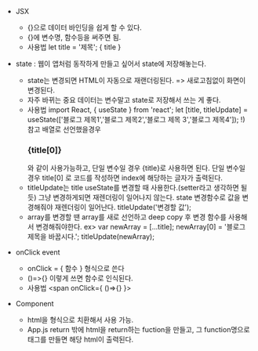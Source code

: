 * JSX
    - {}으로 데이터 바인딩을 쉽게 할 수 있다.
    - {}에 변수명, 함수등을 써주면 됨.
    - 사용법
        let title = '제목';
        <span>{ title }</span>

* state : 웹이 앱처럼 동작하게 만들고 싶어서 state에 저장해놓는다.
    - state는 변경되면 HTML이 자동으로 재랜더링된다. => 새로고침없이 화면이 변경된다.
    - 자주 바뀌는 중요 데이터는 변수말고 state로 저장해서 쓰는 게 좋다.
    - 사용법 
        import React, { useState } from 'react';
        let [title, titleUpdate] = useState(['블로그 제목1','블로그 제목2','블로그 제목 3','블로그 제목4']);
            !) 참고
             배열로 선언했을경우 <h3>{title[0]}</h3> 와 같이 사용가능하고, 단일 변수일 경우 {title}로 사용하면 된다.
             단일 변수일 경우 title[0] 로 코드를 작성하면 index에 해당하는 글자가 출력된다.
    - titleUpdate는 title useState를 변경할 때 사용한다.(setter라고 생각하면 될듯) 그냥 변경하게되면 재렌더링이 일어나지 않는다.
      state 변경함수로 값을 변경해줘야 재렌더링이 일어난다. 
        titleUpdate('변경할 값');  
    - array를 변경할 땐 array를 새로 선언하고 deep copy 후 변경 함수를 사용해서 변경해줘야한다.
        ex> var newArray = [...title];
            newArray[0] = '블로그 제목을 바꿉시다.';
            titleUpdate(newArray);       

* onClick event
    - onClick = { 함수 } 형식으로 쓴다
    - ()=>{} 이렇게 쓰면 함수로 인식된다.
    - 사용법
        <span onClick={ ()=>{} }>          

* Component
    - html을 <Modal></Modal> 형식으로 치환해서 사용 가능.
    - App.js return 밖에 html을 return하는 fuction을 만들고, 그 function명으로 태그를 만들면 해당 html이 출력된다.
    